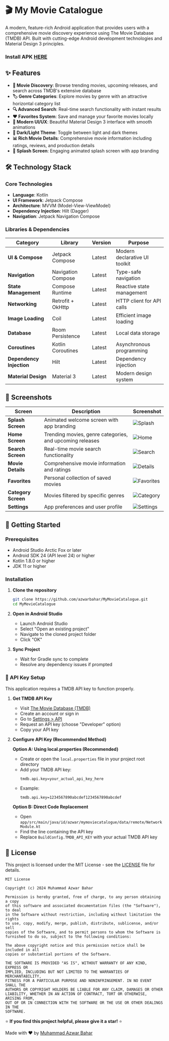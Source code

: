 # 🎬 My Movie Catalogue

A modern, feature-rich Android application that provides users with a comprehensive movie discovery experience using The Movie Database (TMDB) API. Built with cutting-edge Android development technologies and Material Design 3 principles.

### Install APK [HERE](https://github.com/azwarbahar/MyMovieCatalogue/blob/master/MyMovieCatalogue-Debug.apk) 

## ✨ Features

- **🎯 Movie Discovery**: Browse trending movies, upcoming releases, and search across TMDB's extensive database
- **🏷️ Genre Categories**: Explore movies by genre with an attractive horizontal category list
- **🔍 Advanced Search**: Real-time search functionality with instant results
- **❤️ Favorites System**: Save and manage your favorite movies locally
- **📱 Modern UI/UX**: Beautiful Material Design 3 interface with smooth animations
- **🌙 Dark/Light Theme**: Toggle between light and dark themes
- **📊 Rich Movie Details**: Comprehensive movie information including ratings, reviews, and production details
- **🚀 Splash Screen**: Engaging animated splash screen with app branding

## 🛠️ Technology Stack

### **Core Technologies**
- **Language**: Kotlin
- **UI Framework**: Jetpack Compose
- **Architecture**: MVVM (Model-View-ViewModel)
- **Dependency Injection**: Hilt (Dagger)
- **Navigation**: Jetpack Navigation Compose

### **Libraries & Dependencies**

| Category | Library | Version | Purpose |
|----------|---------|---------|---------|
| **UI & Compose** | Jetpack Compose | Latest | Modern declarative UI toolkit |
| **Navigation** | Navigation Compose | Latest | Type-safe navigation |
| **State Management** | Compose Runtime | Latest | Reactive state management |
| **Networking** | Retrofit + OkHttp | Latest | HTTP client for API calls |
| **Image Loading** | Coil | Latest | Efficient image loading |
| **Database** | Room Persistence | Latest | Local data storage |
| **Coroutines** | Kotlin Coroutines | Latest | Asynchronous programming |
| **Dependency Injection** | Hilt | Latest | Dependency injection |
| **Material Design** | Material 3 | Latest | Modern design system |

## 📱 Screenshots

| Screen | Description | Screenshot |
|--------|-------------|------------|
| **Splash Screen** | Animated welcome screen with app branding | ![Splash](screenshots/splash.png) |
| **Home Screen** | Trending movies, genre categories, and upcoming releases | ![Home](screenshots/home.png) |
| **Search Screen** | Real-time movie search functionality | ![Search](screenshots/search.png) |
| **Movie Details** | Comprehensive movie information and ratings | ![Details](screenshots/details.png) |
| **Favorites** | Personal collection of saved movies | ![Favorites](screenshots/favorites.png) |
| **Category Screen** | Movies filtered by specific genres | ![Category](screenshots/category.png) |
| **Settings** | App preferences and user profile | ![Settings](screenshots/settings.png) |

## 🚀 Getting Started

### Prerequisites

- Android Studio Arctic Fox or later
- Android SDK 24 (API level 24) or higher
- Kotlin 1.8.0 or higher
- JDK 11 or higher

### Installation

1. **Clone the repository**
   ```bash
   git clone https://github.com/azwarbahar/MyMovieCatalogue.git
   cd MyMovieCatalogue
   ```

2. **Open in Android Studio**
   - Launch Android Studio
   - Select "Open an existing project"
   - Navigate to the cloned project folder
   - Click "OK"

3. **Sync Project**
   - Wait for Gradle sync to complete
   - Resolve any dependency issues if prompted

### 🔑 API Key Setup

This application requires a TMDB API key to function properly.

1. **Get TMDB API Key**
   - Visit [The Movie Database (TMDB)](https://www.themoviedb.org/)
   - Create an account or sign in
   - Go to [Settings > API](https://www.themoviedb.org/settings/api)
   - Request an API key (choose "Developer" option)
   - Copy your API key

2. **Configure API Key (Recommended Method)**
   
   **Option A: Using local.properties (Recommended)**
   - Create or open the `local.properties` file in your project root directory
   - Add your TMDB API key:
     ```
     tmdb.api.key=your_actual_api_key_here
     ```
   - Example:
     ```
     tmdb.api.key=1234567890abcdef1234567890abcdef
     ```

   **Option B: Direct Code Replacement**
   - Open `app/src/main/java/id/azwar/mymoviecatalogue/data/remote/NetworkModule.kt`
   - Find the line containing the API key
   - Replace `BuildConfig.TMDB_API_KEY` with your actual TMDB API key
   
## 📄 License

This project is licensed under the MIT License - see the [LICENSE](LICENSE) file for details.

```
MIT License

Copyright (c) 2024 Muhammad Azwar Bahar

Permission is hereby granted, free of charge, to any person obtaining a copy
of this software and associated documentation files (the "Software"), to deal
in the Software without restriction, including without limitation the rights
to use, copy, modify, merge, publish, distribute, sublicense, and/or sell
copies of the Software, and to permit persons to whom the Software is
furnished to do so, subject to the following conditions:

The above copyright notice and this permission notice shall be included in all
copies or substantial portions of the Software.

THE SOFTWARE IS PROVIDED "AS IS", WITHOUT WARRANTY OF ANY KIND, EXPRESS OR
IMPLIED, INCLUDING BUT NOT LIMITED TO THE WARRANTIES OF MERCHANTABILITY,
FITNESS FOR A PARTICULAR PURPOSE AND NONINFRINGEMENT. IN NO EVENT SHALL THE
AUTHORS OR COPYRIGHT HOLDERS BE LIABLE FOR ANY CLAIM, DAMAGES OR OTHER
LIABILITY, WHETHER IN AN ACTION OF CONTRACT, TORT OR OTHERWISE, ARISING FROM,
OUT OF OR IN CONNECTION WITH THE SOFTWARE OR THE USE OR OTHER DEALINGS IN THE
SOFTWARE.
```

⭐ **If you find this project helpful, please give it a star!** ⭐

Made with ❤️ by [Muhammad Azwar Bahar](https://github.com/azwarbahar)
